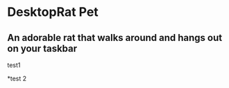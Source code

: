 # DesktopRat Pet

## An adorable rat that walks around and hangs out on your taskbar



test1

*test 2